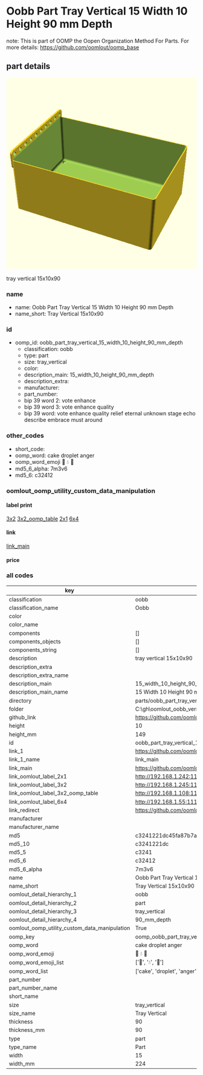 # Oobb Part Tray Vertical 15 Width 10 Height 90 mm Depth  

note: This is part of OOMP the Oopen Organization Method For Parts. For more details: https://github.com/oomlout/oomp_base

##  part details
  

[![](3dpr.png)](3dpr.png)

tray vertical 15x10x90



### name
* name: Oobb Part Tray Vertical 15 Width 10 Height 90 mm Depth
* name_short: Tray Vertical 15x10x90 
### id
* oomp_id: oobb_part_tray_vertical_15_width_10_height_90_mm_depth
  * classification: oobb
  * type: part
  * size: tray_vertical
  * color: 
  * description_main: 15_width_10_height_90_mm_depth
  * description_extra: 
  * manufacturer: 
  * part_number: 
  * bip 39 word 2: vote enhance
  * bip 39 word 3: vote enhance quality
  * bip 39 word: vote enhance quality relief eternal unknown stage echo describe embrace must around

### other_codes
* short_code: 
* oomp_word: cake droplet anger
* oomp_word_emoji :cake: :droplet: :anger:
* md5_6_alpha: 7m3v6
* md5_6: c32412






### oomlout_oomp_utility_custom_data_manipulation
#### label print
[3x2](http://192.168.1.245:1112/?label=oomp%207m3v6)
[3x2_oomp_table](http://192.168.1.108:1112/?label=oomp%207m3v6)
[2x1](http://192.168.1.242:1112/?label=oomp%207m3v6)
[6x4](http://192.168.1.55:1112/?label=oomp%207m3v6)    

#### link

[link_main](https://github.com/oomlout/oomlout_oobb_version_4_generated_parts/tree/main/navigation_oomp/oobb/part/tray_vertical/15_width_10_height_90_mm_depth/part)                              

#### price







### all codes 
| key | value |  
| --- | --- |  
| classification | oobb |  
| classification_name | Oobb |  
| color |  |  
| color_name |  |  
| components | [] |  
| components_objects | [] |  
| components_string | [] |  
| description | tray vertical 15x10x90 |  
| description_extra |  |  
| description_extra_name |  |  
| description_main | 15_width_10_height_90_mm_depth |  
| description_main_name | 15 Width 10 Height 90 mm Depth |  
| directory | parts/oobb_part_tray_vertical_15_width_10_height_90_mm_depth |  
| folder | C:\gh\oomlout_oobb_version_4_generated_parts\parts\oobb_part_tray_vertical_15_width_10_height_90_mm_depth |  
| github_link | https://github.com/oomlout/oomlout_oomp_part_src/tree/main/parts/oobb_part_tray_vertical_15_width_10_height_90_mm_depth |  
| height | 10 |  
| height_mm | 149 |  
| id | oobb_part_tray_vertical_15_width_10_height_90_mm_depth |  
| link_1 | https://github.com/oomlout/oomlout_oobb_version_4_generated_parts/tree/main/navigation_oomp/oobb/part/tray_vertical/15_width_10_height_90_mm_depth/part |  
| link_1_name | link_main |  
| link_main | https://github.com/oomlout/oomlout_oobb_version_4_generated_parts/tree/main/navigation_oomp/oobb/part/tray_vertical/15_width_10_height_90_mm_depth/part |  
| link_oomlout_label_2x1 | http://192.168.1.242:1112/?label=oomp%207m3v6 |  
| link_oomlout_label_3x2 | http://192.168.1.245:1112/?label=oomp%207m3v6 |  
| link_oomlout_label_3x2_oomp_table | http://192.168.1.108:1112/?label=oomp%207m3v6 |  
| link_oomlout_label_6x4 | http://192.168.1.55:1112/?label=oomp%207m3v6 |  
| link_redirect | https://github.com/oomlout/oomlout_oobb_version_4_generated_parts/tree/main/parts/oobb_tray_vertical_15_10_90 |  
| manufacturer |  |  
| manufacturer_name |  |  
| md5 | c3241221dc45fa87b7a6cb555e52a7af |  
| md5_10 | c3241221dc |  
| md5_5 | c3241 |  
| md5_6 | c32412 |  
| md5_6_alpha | 7m3v6 |  
| name | Oobb Part Tray Vertical 15 Width 10 Height 90 mm Depth |  
| name_short | Tray Vertical 15x10x90  |  
| oomlout_detail_hierarchy_1 | oobb |  
| oomlout_detail_hierarchy_2 | part |  
| oomlout_detail_hierarchy_3 | tray_vertical |  
| oomlout_detail_hierarchy_4 | 90_mm_depth |  
| oomlout_oomp_utility_custom_data_manipulation | True |  
| oomp_key | oomp_oobb_part_tray_vertical_15_width_10_height_90_mm_depth |  
| oomp_word | cake droplet anger |  
| oomp_word_emoji | :cake: :droplet: :anger: |  
| oomp_word_emoji_list | [':cake:', ':droplet:', ':anger:'] |  
| oomp_word_list | ['cake', 'droplet', 'anger'] |  
| part_number |  |  
| part_number_name |  |  
| short_name |  |  
| size | tray_vertical |  
| size_name | Tray Vertical |  
| thickness | 90 |  
| thickness_mm | 90 |  
| type | part |  
| type_name | Part |  
| width | 15 |  
| width_mm | 224 |  
